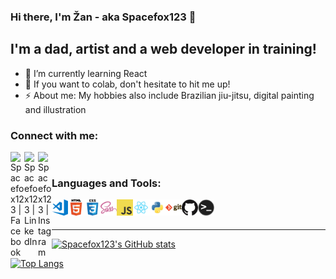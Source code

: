 ### Hi there, I'm Žan - aka **Spacefox123** 👋

## I'm a dad, artist and a web developer in training!

- 🌱 I’m currently learning React
- 👯 If you want to colab, don't hesitate to hit me up!
- ⚡ About me: My hobbies also include Brazilian jiu-jitsu, digital painting and illustration

### Connect with me:

[<img align="left" alt="Spacefox123 | Facebook" width="22px" src="https://cdn.jsdelivr.net/npm/simple-icons@v3/icons/facebook.svg" />][facebook]
[<img align="left" alt="Spacefox123 | LinkedIn" width="22px" src="https://cdn.jsdelivr.net/npm/simple-icons@v3/icons/linkedin.svg" />][linkedin]
[<img align="left" alt="Spacefox123 | Instagram" width="22px" src="https://cdn.jsdelivr.net/npm/simple-icons@v3/icons/instagram.svg" />][instagram]

<br />

### Languages and Tools:

<img align="left" alt="Visual Studio Code" width="26px" src="https://raw.githubusercontent.com/github/explore/80688e429a7d4ef2fca1e82350fe8e3517d3494d/topics/visual-studio-code/visual-studio-code.png" />
<img align="left" alt="HTML5" width="26px" src="https://raw.githubusercontent.com/github/explore/80688e429a7d4ef2fca1e82350fe8e3517d3494d/topics/html/html.png" />
<img align="left" alt="CSS3" width="26px" src="https://raw.githubusercontent.com/github/explore/80688e429a7d4ef2fca1e82350fe8e3517d3494d/topics/css/css.png" />
<img align="left" alt="Sass" width="26px" src="https://raw.githubusercontent.com/github/explore/80688e429a7d4ef2fca1e82350fe8e3517d3494d/topics/sass/sass.png" />
<img align="left" alt="JavaScript" width="26px" src="https://raw.githubusercontent.com/github/explore/80688e429a7d4ef2fca1e82350fe8e3517d3494d/topics/javascript/javascript.png" />
<img align="left" alt="React" width="26px" src="https://raw.githubusercontent.com/github/explore/80688e429a7d4ef2fca1e82350fe8e3517d3494d/topics/react/react.png" />

<img align="left" alt="Python3" width="26px" src="https://raw.githubusercontent.com/github/explore/80688e429a7d4ef2fca1e82350fe8e3517d3494d/topics/python/python.png" />

<img align="left" alt="Git" width="26px" src="https://raw.githubusercontent.com/github/explore/80688e429a7d4ef2fca1e82350fe8e3517d3494d/topics/git/git.png" />
<img align="left" alt="GitHub" width="26px" src="https://raw.githubusercontent.com/github/explore/78df643247d429f6cc873026c0622819ad797942/topics/github/github.png" />
<img align="left" alt="Terminal" width="26px" src="https://raw.githubusercontent.com/github/explore/80688e429a7d4ef2fca1e82350fe8e3517d3494d/topics/terminal/terminal.png" />

<br />
<br />

---

[![Spacefox123's GitHub stats](https://github-readme-stats.vercel.app/api?username=spacefox123&count_private=true&show_icons=true?theme=prussian)](https://github.com/spacefox123/github-readme-stats)

[![Top Langs](https://github-readme-stats.vercel.app/api/top-langs/?username=spacefox123)](https://github.com/spacefox123/github-readme-stats)

<br />
<br />

[facebook]: https://www.facebook.com/zan.rode/
[instagram]: https://www.instagram.com/zanrcomedy/
[linkedin]: https://www.linkedin.com/in/%C5%BEan-rode-09053318a/
